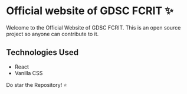 # Official website of GDSC FCRIT ✨

Welcome to the Official Website of GDSC FCRIT. This is an open source project so anyone can contribute to it.

## Technologies Used

- React
- Vanilla CSS

Do star the Repository! ⭐

